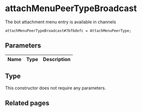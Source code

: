 # attachMenuPeerTypeBroadcast
The bot attachment menu entry is available in channels

```
attachMenuPeerTypeBroadcast#7bfbdefc = AttachMenuPeerType;
```

## Parameters
| Name | Type | Description |
| ---- | :----: | ----------- |


## Type
This constructor does not require any parameters.

## Related pages
